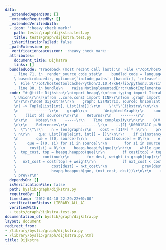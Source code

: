 ```yaml
---
data:
  _extendedDependsOn: []
  _extendedRequiredBy: []
  _extendedVerifiedWith:
  - icon: ':heavy_check_mark:'
    path: tests/graph/dijkstra.test.py
    title: tests/graph/dijkstra.test.py
  _isVerificationFailed: false
  _pathExtension: py
  _verificationStatusIcon: ':heavy_check_mark:'
  attributes:
    document_title: Dijkstra
    links: []
  bundledCode: "Traceback (most recent call last):\n  File \"/opt/hostedtoolcache/Python/3.10.4/x64/lib/python3.10/site-packages/onlinejudge_verify/documentation/build.py\"\
    , line 71, in _render_source_code_stat\n    bundled_code = language.bundle(stat.path,\
    \ basedir=basedir, options={'include_paths': [basedir], 'release': True}).decode()\n\
    \  File \"/opt/hostedtoolcache/Python/3.10.4/x64/lib/python3.10/site-packages/onlinejudge_verify/languages/python.py\"\
    , line 80, in bundle\n    raise NotImplementedError\nNotImplementedError\n"
  code: "# @title Dijkstra\r\nimport heapq\r\nfrom typing import Iterable, List, Tuple,\
    \ Union\r\n\r\nfrom ..core.const import IINF\r\nfrom .graph import LilMatrix\r\
    \n\r\n\r\ndef dijkstra(\r\n    graph: LilMatrix, source: Union[int, Iterable[int]]\r\
    \n) -> Tuple[List[int], List[int]]:\r\n    \"\"\"Dijkstra\r\n\r\n    Parameters\r\
    \n    ----------\r\n    graph\r\n        Weighted Graph\r\n    source\r\n    \
    \    (list of) source\r\n\r\n    Returns\r\n    -------\r\n        (cost, prev)\r\
    \n\r\n    Notes\r\n    -----\r\n    Time complexity\r\n\r\n    O(V + Elog(V))\r\
    \n\r\n    References\r\n    ----------\r\n    ..[1] \U0001F41C p.96\r\n\r\n  \
    \  \"\"\"\r\n    n = len(graph)\r\n    cost = [IINF] * n\r\n    prev = [-1] *\
    \ n\r\n    que: List[Tuple[int, int]] = []\r\n\r\n    if isinstance(source, int):\r\
    \n        que = [(0, source)]\r\n        cost[source] = 0\r\n    else:\r\n   \
    \     que = [(0, si) for si in source]\r\n        for si in source:\r\n      \
    \      cost[si] = 0\r\n    heapq.heapify(que)\r\n\r\n    while que:\r\n      \
    \  top_cost, top = heapq.heappop(que)\r\n        if cost[top] < top_cost:\r\n\
    \            continue\r\n        for dest, weight in graph[top]:\r\n         \
    \   nxt_cost = cost[top] + weight\r\n            if nxt_cost < cost[dest]:\r\n\
    \                cost[dest] = nxt_cost\r\n                prev[dest] = top\r\n\
    \                heapq.heappush(que, (nxt_cost, dest))\r\n\r\n    return cost,\
    \ prev\r\n"
  dependsOn: []
  isVerificationFile: false
  path: byslib/graph/dijkstra.py
  requiredBy: []
  timestamp: '2022-04-18 22:29:22+09:00'
  verificationStatus: LIBRARY_ALL_AC
  verifiedWith:
  - tests/graph/dijkstra.test.py
documentation_of: byslib/graph/dijkstra.py
layout: document
redirect_from:
- /library/byslib/graph/dijkstra.py
- /library/byslib/graph/dijkstra.py.html
title: Dijkstra
---
```

